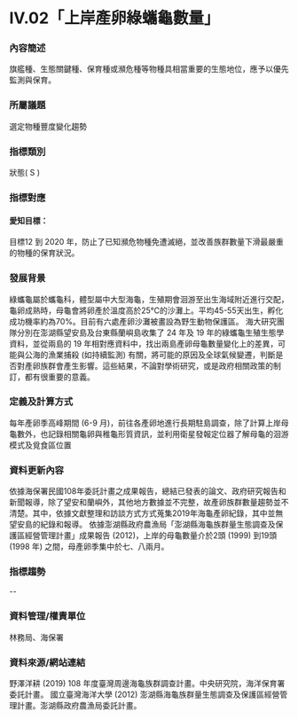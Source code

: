 # IV.02「上岸產卵綠蠵龜數量」

<script type="text/javascript" src="http://cdn.mathjax.org/mathjax/latest/MathJax.js?config=TeX-AMS-MML_HTMLorMML"></script>
### 內容簡述
旗艦種、生態關鍵種、保育種或瀕危種等物種具相當重要的生態地位，應予以優先監測與保育。
### 所屬議題
選定物種豐度變化趨勢
### 指標類別
狀態( S )
### 指標對應
#### 愛知目標：
目標12
到 2020 年，防止了已知瀕危物種免遭滅絕，並改善族群數量下滑最嚴重的物種的保育狀況。
### 發展背景
綠蠵龜屬於蠵龜科，體型屬中大型海龜，生殖期會洄游至出生海域附近進行交配，龜卵成熟時，母龜會將卵產於溫度高於25℃的沙灘上。平均45-55天出生，孵化成功機率約為70%。目前有六處產卵沙灘被畫設為野生動物保護區。
海大研究團隊分別在澎湖縣望安島及台東縣蘭嶼島收集了 24 年及 19 年的綠蠵龜生殖生態學資料，並從兩島的 19 年相對應資料中，找出兩島產卵母龜數量變化上的差異，可能與公海的漁業捕殺 (如持續監測) 有關，將可能的原因及全球氣候變遷，判斷是否對產卵族群會產生影響。這些結果，不論對學術研究，或是政府相關政策的制訂，都有很重要的意義。
### 定義及計算方式
每年產卵季高峰期間 (6-9 月)，前往各產卵地進行長期駐島調查，除了計算上岸母龜數外，也記錄相關龜卵與稚龜形質資訊，並利用衛星發報定位器了解母龜的洄游模式及覓食區位置
### 資料更新內容
依據海保署民國108年委託計畫之成果報告，總結已發表的論文、政府研究報告和新聞報導，除了望安和蘭嶼外，其他地方數據並不完整，故產卵族群數量趨勢並不清楚。其中，依據文獻整理和訪談方式方式蒐集2019年海龜產卵紀錄，其中並無望安島的紀錄和報導。
依據澎湖縣政府農漁局「澎湖縣海龜族群量生態調查及保護區經營管理計畫」成果報告 (2012)，上岸的母龜數量介於2頭 (1999) 到19頭 (1998 年) 之間，母產卵季集中於七、八兩月。
### 指標趨勢
--
### 資料管理/權責單位
林務局、海保署
### 資料來源/網站連結
野澤洋耕 (2019) 108 年度臺灣周邊海龜族群調查計畫。中央研究院，海洋保育署委託計畫。
國立臺灣海洋大學 (2012) 澎湖縣海龜族群量生態調查及保護區經營管理計畫。澎湖縣政府農漁局委託計畫。